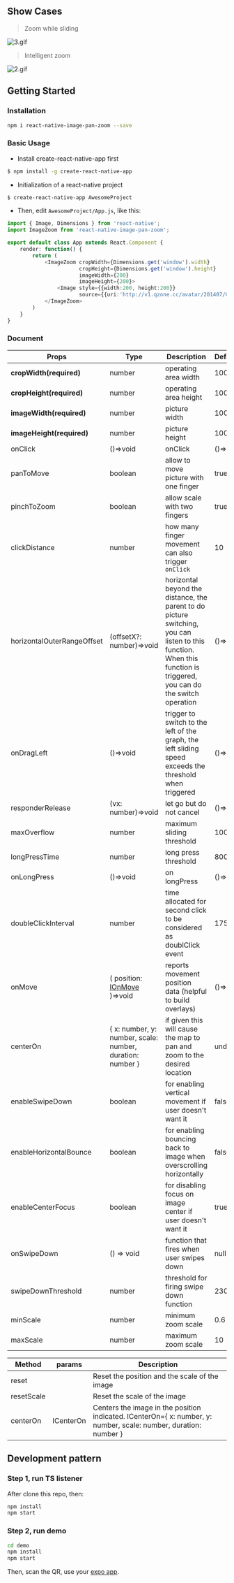 ## Show Cases

> Zoom while sliding

![3.gif](https://cloud.githubusercontent.com/assets/7970947/18501092/87d5efe8-7a80-11e6-9234-516b2be1e729.gif)

> Intelligent zoom

![2.gif](https://cloud.githubusercontent.com/assets/7970947/18501091/87b14d8c-7a80-11e6-904d-8c434e1904ce.gif)

## Getting Started

### Installation

```bash
npm i react-native-image-pan-zoom --save
```

### Basic Usage

* Install create-react-native-app first

```bash
$ npm install -g create-react-native-app
```

* Initialization of a react-native project

```bash
$ create-react-native-app AwesomeProject
```

* Then, edit `AwesomeProject/App.js`, like this:

```typescript
import { Image, Dimensions } from 'react-native';
import ImageZoom from 'react-native-image-pan-zoom';

export default class App extends React.Component {
    render: function() {
        return (
            <ImageZoom cropWidth={Dimensions.get('window').width}
                       cropHeight={Dimensions.get('window').height}
                       imageWidth={200}
                       imageHeight={200}>
                <Image style={{width:200, height:200}}
                       source={{uri:'http://v1.qzone.cc/avatar/201407/07/00/24/53b9782c444ca987.jpg!200x200.jpg'}}/>
            </ImageZoom>
        )
    }
}
```

### Document

| Props                      | Type                                                                                                                             | Description                                                                                                                                                           | DefaultValue                                         |
| -------------------------- | -------------------------------------------------------------------------------------------------------------------------------- | --------------------------------------------------------------------------------------------------------------------------------------------------------------------- | ---------------------------------------------------- |
| **cropWidth(required)**    | number                                                                                                                           | operating area width                                                                                                                                                  | 100                                                  |
| **cropHeight(required)**   | number                                                                                                                           | operating area height                                                                                                                                                 | 100                                                  |
| **imageWidth(required)**   | number                                                                                                                           | picture width                                                                                                                                                         | 100                                                  |
| **imageHeight(required)**  | number                                                                                                                           | picture height                                                                                                                                                        | 100                                                  |
| onClick                    | ()=>void                                                                                                                         | onClick                                                                                                                                                               | ()=>{}                                               |
| panToMove                  | boolean                                                                                                                          | allow to move picture with one finger                                                                                                                                 | true                                                 |
| pinchToZoom                | boolean                                                                                                                          | allow scale with two fingers                                                                                                                                          | true                                                 |
| clickDistance              | number                                                                                                                           | how many finger movement can also trigger `onClick`                                                                                                                   | 10                                                   |
| horizontalOuterRangeOffset | (offsetX?: number)=>void                                                                                                         | horizontal beyond the distance, the parent to do picture switching, you can listen to this function. When this function is triggered, you can do the switch operation | ()=>{}                                               |
| onDragLeft                 | ()=>void                                                                                                                         | trigger to switch to the left of the graph, the left sliding speed exceeds the threshold when triggered                                                               | ()=>{}                                               |
| responderRelease           | (vx: number)=>void                                                                                                               | let go but do not cancel                                                                                                                                              | ()=>{}                                               |
| maxOverflow                | number                                                                                                                           | maximum sliding threshold                                                                                                                                             | 100                                                  |
| longPressTime              | number                                                                                                                           | long press threshold                                                                                                                                                  | 800                                                  |
| onLongPress                | ()=>void                                                                                                                         | on longPress                                                                                                                                                          | ()=> {}                                              |
| doubleClickInterval        | number                                                                                                                           | time allocated for second click to be considered as doublClick event                                                                                                  | 175                                                  |
| onMove                     | ( position: [IOnMove](https://github.com/ascoders/react-native-image-zoom/blob/master/src/image-zoom/image-zoom.type.ts) )=>void | reports movement position data (helpful to build overlays)                                                                                                            | ()=> {}                                              |
| centerOn                   | { x: number, y: number, scale: number, duration: number }                                                                        | if given this will cause the map to pan and zoom to the desired location                                                                                              | undefined                                            |
| enableSwipeDown            | boolean                                                                                                                          | for enabling vertical movement if user doesn't want it                                                                                                                                                                 | false |
| enableHorizontalBounce     | boolean                                                                                                                          | for enabling bouncing back to image when overscrolling horizontally                                                                                                                                                                  | false |
| enableCenterFocus          | boolean                                                                                                                          | for disabling focus on image center if user doesn't want it                                                                                                                                                                  | true |
| onSwipeDown                | () => void                                                                                                                       | function that fires when user swipes down                                                                                                                                                                  | null            |
| swipeDownThreshold         | number                                                                                                                           | threshold for firing swipe down function                                                                                                                                                                   | 230             |
| minScale                   | number                                                                                                                           | minimum zoom scale                                                                                                                                                                   | 0.6             |
| maxScale                   | number                                                                                                                           | maximum zoom scale                                                                                                                                                                   | 10             |


| Method                      | params                | Description              |
| -------- | ----------- | ------------------- |
| reset                      |                 | Reset the position and the scale of the image              |
| resetScale                      |               | Reset the scale of the image              |
| centerOn                      | ICenterOn                  | Centers the image in the position indicated.  ICenterOn={ x: number,  y: number, scale: number, duration: number }   |



## Development pattern

### Step 1, run TS listener

After clone this repo, then:

```bash
npm install
npm start
```

### Step 2, run demo

```bash
cd demo
npm install
npm start
```

Then, scan the QR, use your [expo app](https://expo.io./).
